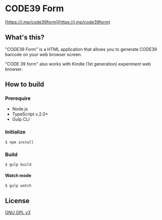 # CODE39 Form

[https://j.mp/code39form](https://j.mp/code39form)

## What's this?

"CODE39 Form" is a HTML application that allows you to generate CODE39 barcode on your web browser screen.

"CODE 39 form" also works with Kindle (1st generation) experiment web browser.

## How to build

### Prerequire

- Node.js
- TypeScript v.2.0+
- Gulp CLI

### Initialize

    $ npm install

### Build

    $ gulp build

#### Watch mode

    $ gulp watch

## License

[GNU GPL v3](LICENSE)
